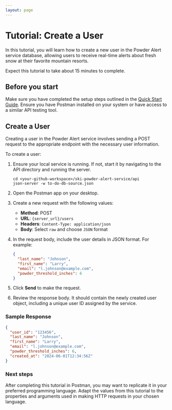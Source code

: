 ```yaml
---
layout: page
---
```


# Tutorial: Create a User

In this tutorial, you will learn how to create a new user in the Powder Alert service database, allowing users to receive real-time alerts about fresh snow at their favorite mountain resorts.

Expect this tutorial to take about 15 minutes to complete.

## Before you start

Make sure you have completed the setup steps outlined in the [Quick Start Guide](../ski-powder-alert-service/quick-start). Ensure you have Postman installed on your system or have access to a similar API testing tool.

## Create a User

Creating a user in the Powder Alert service involves sending a POST request to the appropriate endpoint with the necessary user information.

To create a user:

1. Ensure your local service is running. If not, start it by navigating to the API directory and running the server.

    ```shell
    cd <your-github-workspace>/ski-powder-alert-service/api
    json-server -w to-do-db-source.json
    ```

2. Open the Postman app on your desktop.

3. Create a new request with the following values:
    - **Method**: POST
    - **URL**: `{server_url}/users`
    - **Headers**: `Content-Type: application/json`
    - **Body**: Select `raw` and choose `JSON` format

4. In the request body, include the user details in JSON format. For example:

    ```json
    {
      "last_name": "Johnson",
      "first_name": "Larry",
      "email": "l.johnson@example.com",
      "powder_threshold_inches": 6
    }
    ```

5. Click **Send** to make the request.

6. Review the response body. It should contain the newly created user object, including a unique user ID assigned by the service.

### Sample Response

```json
{
  "user_id": "123456",
  "last_name": "Johnson",
  "first_name": "Larry",
  "email": "l.johnson@example.com",
  "powder_threshold_inches": 6,
  "created_at": "2024-06-01T12:34:56Z"
}
```

### Next steps

After completing this tutorial in Postman, you may want to replicate it in your preferred programming language. Adapt the values from this tutorial to the properties and arguments used in making HTTP requests in your chosen language.
